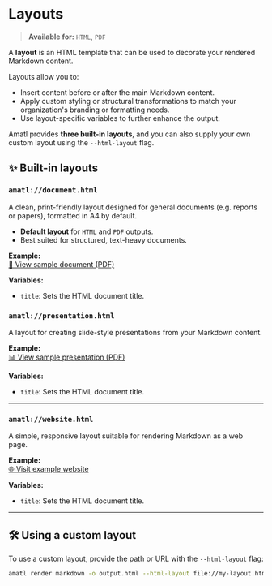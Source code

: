 # Layouts

> **Available for:** `HTML`, `PDF`

A **layout** is an HTML template that can be used to decorate your rendered Markdown content.

Layouts allow you to:

- Insert content before or after the main Markdown content.
- Apply custom styling or structural transformations to match your organization's branding or formatting needs.
- Use layout-specific variables to further enhance the output.

Amatl provides **three built-in layouts**, and you can also supply your own custom layout using the `--html-layout` flag.

## ✨ Built-in layouts

### `amatl://document.html`

A clean, print-friendly layout designed for general documents (e.g. reports or papers), formatted in A4 by default.

- **Default layout** for `HTML` and `PDF` outputs.
- Best suited for structured, text-heavy documents.

**Example:**  
[📄 View sample document (PDF)](../../examples/document/document.pdf)

**Variables:**

- `title`: Sets the HTML document title.

### `amatl://presentation.html`

A layout for creating slide-style presentations from your Markdown content.

**Example:**  
[📊 View sample presentation (PDF)](../../examples/presentation/presentation.pdf)

**Variables:**

- `title`: Sets the HTML document title.

---

### `amatl://website.html`

A simple, responsive layout suitable for rendering Markdown as a web page.

**Example:**  
[🌐 Visit example website](https://bornholm.github.io/amatl/)

**Variables:**

- `title`: Sets the HTML document title.

---

## 🛠️ Using a custom layout

To use a custom layout, provide the path or URL with the `--html-layout` flag:

```sh
amatl render markdown -o output.html --html-layout file://my-layout.html my-doc.md
```
